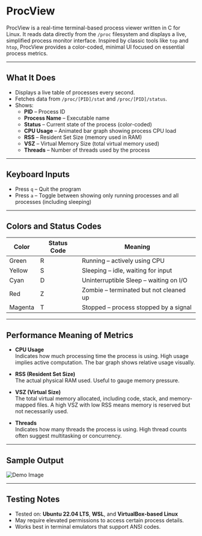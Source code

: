 # ProcView

ProcView is a real-time terminal-based process viewer written in C for Linux. It reads data directly from the `/proc` filesystem and displays a live, simplified process monitor interface.
Inspired by classic tools like `top` and `htop`, ProcView provides a color-coded, minimal UI focused on essential process metrics.

---

## What It Does

- Displays a live table of processes every second.
- Fetches data from `/proc/[PID]/stat` and `/proc/[PID]/status`.
- Shows:
  - **PID** – Process ID
  - **Process Name** – Executable name
  - **Status** – Current state of the process (color-coded)
  - **CPU Usage** – Animated bar graph showing process CPU load
  - **RSS** – Resident Set Size (memory used in RAM)
  - **VSZ** – Virtual Memory Size (total virtual memory used)
  - **Threads** – Number of threads used by the process

---

## Keyboard Inputs

- Press `q` – Quit the program  
- Press `a` – Toggle between showing only running processes and all processes (including sleeping)

---

## Colors and Status Codes

| Color     | Status Code | Meaning                                 |
|-----------|-------------|------------------------------------------|
| Green     | R           | Running – actively using CPU             |
| Yellow    | S           | Sleeping – idle, waiting for input       |
| Cyan      | D           | Uninterruptible Sleep – waiting on I/O   |
| Red       | Z           | Zombie – terminated but not cleaned up   |
| Magenta   | T           | Stopped – process stopped by a signal    |

---

## Performance Meaning of Metrics

- **CPU Usage**  
  Indicates how much processing time the process is using. High usage implies active computation. The bar graph shows relative usage visually.

- **RSS (Resident Set Size)**  
  The actual physical RAM used. Useful to gauge memory pressure.

- **VSZ (Virtual Size)**  
  The total virtual memory allocated, including code, stack, and memory-mapped files. A high VSZ with low RSS means memory is reserved but not necessarily used.

- **Threads**  
  Indicates how many threads the process is using. High thread counts often suggest multitasking or concurrency.

---

## Sample Output

![Demo Image](https://github.com/user-attachments/assets/e6b5fc23-f1a6-4f5a-9e4f-a30c85a60a13)

---

## Testing Notes

* Tested on: **Ubuntu 22.04 LTS**, **WSL**, and **VirtualBox-based Linux**
* May require elevated permissions to access certain process details.
* Works best in terminal emulators that support ANSI codes.

